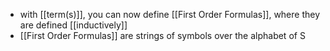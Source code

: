 - with [[term(s)]], you can now define [[First Order Formulas]], where they are defined [[inductively]]
- [[First Order Formulas]] are strings of symbols over the alphabet of S